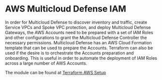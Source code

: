 # AWS Multicloud Defense IAM
In order for Multicloud Defense to discover inventory and traffic, create Service VPCs and Spoke VPC protection, and deploy Multicloud Defense Gateways, the AWS Accounts need to be prepared with a set of IAM Roles and other configurations to grant the Multicloud Defense Controller the necessary permissions.  Multicloud Defense has an AWS Cloud Formation template that can be used to prepare the Accounts.  Terraform can also be used if the desire is to orchestrate the Accounts preparation and onboarding.  This is useful in order to automate the deployment of IAM Roles across a large number of AWS Accounts.

The module can be found at [Terraform AWS Setup](https://github.com/valtix-security/terraform-aws-setup)

